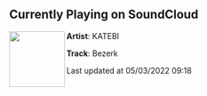 ## Currently Playing on SoundCloud

[<img align="left" width="100" src="https://i1.sndcdn.com/artworks-srPycqa03a7tAbZj-syA9HA-t500x500.jpg">](https://soundcloud.com/katebi/bezerk?in=katebi/sets/speedrun-bringbacktread)

**Artist**: KATEBI 

**Track**: Bezerk

Last updated at 05/03/2022 09:18
